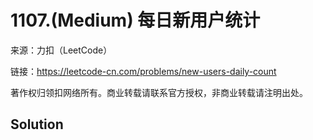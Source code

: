 # 1107.(Medium) 每日新用户统计



来源：力扣（LeetCode）

链接：https://leetcode-cn.com/problems/new-users-daily-count 

著作权归领扣网络所有。商业转载请联系官方授权，非商业转载请注明出处。



## Solution 



```sql



```
    